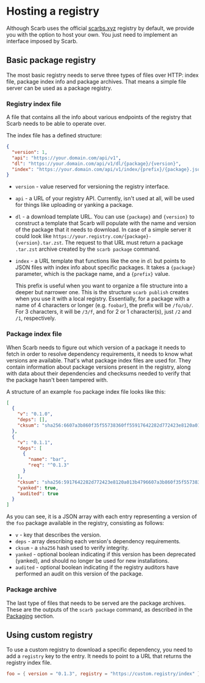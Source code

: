 # Hosting a registry

Although Scarb uses the official [scarbs.xyz](https://scarbs.xyz) registry by default, we provide you with the option to host your own.
You just need to implement an interface imposed by Scarb.

## Basic package registry

The most basic registry needs to serve three types of files over HTTP: index file, package index info and package archives.
That means a simple file server can be used as a package registry.

### Registry index file

A file that contains all the info about various endpoints of the registry that Scarb needs to be able to operate over.

The index file has a defined structure:

```json
{
  "version": 1,
  "api": "https://your.domain.com/api/v1",
  "dl": "https://your.domain.com/api/v1/dl/{package}/{version}",
  "index": "https://your.domain.com/api/v1/index/{prefix}/{package}.json"
}
```

- `version` - value reserved for versioning the registry interface.
- `api` - a URL of your registry API.
  Currently, isn't used at all, will be used for things like uploading or yanking a package.
- `dl` - a download template URL.
  You can use `{package}` and `{version}` to construct a template that Scarb will populate with the name and version of the package that it needs to download.
  In case of a simple server it could look like `https://your.registry.com/{package}-{version}.tar.zst`.
  The request to that URL must return a package `.tar.zst` archive created by the `scarb package` command.
- `index` - a URL template that functions like the one in `dl` but points to JSON files with index info about specific packages.
  It takes a `{package}` parameter, which is the package name, and a `{prefix}` value.

  This prefix is useful when you want to organize a file structure into a deeper but narrower one.
  This is the structure `scarb publish` creates when you use it with a local registry.
  Essentially, for a package with a name of 4 characters or longer (e.g. `foobar`), the prefix will be `/fo/ob/`.
  For 3 characters, it will be `/3/f`, and for 2 or 1 character(s), just `/2` and `/1`, respectively.

### Package index file

When Scarb needs to figure out which version of a package it needs to fetch in order to resolve dependency requirements, it needs to know what versions are available.
That's what package index files are used for.
They contain information about package versions present in the registry, along with data about their dependencies and checksums needed to verify that the package hasn't been tampered with.

A structure of an example `foo` package index file looks like this:

```json
[
  {
    "v": "0.1.0",
    "deps": [],
    "cksum": "sha256:6607a3b860f35f55738360ff55917642282d772423e8120a013b479ddb9e3f89"
  },
  {
    "v": "0.1.1",
    "deps": [
      {
        "name": "bar",
        "req": "^0.1.3"
      }
    ],
    "cksum": "sha256:5917642282d772423e8120a013b4796607a3b860f35f55738360ff5ddb9e3f89",
    "yanked": true,
    "audited": true
  }
]
```

As you can see, it is a JSON array with each entry representing a version of the `foo` package available in the registry, consisting as follows:

- `v` - key that describes the version.
- `deps` - array describing each version's dependency requirements.
- `cksum` - a `sha256` hash used to verify integrity.
- `yanked` - optional boolean indicating if this version has been deprecated (yanked), and should no longer be used for new installations.
- `audited` - optional boolean indicating if the registry auditors have performed an audit on this version of the package.

### Package archive

The last type of files that needs to be served are the package archives.
These are the outputs of the `scarb package` command, as described in the [Packaging](./publishing) section.

## Using custom registry

To use a custom registry to download a specific dependency, you need to add a `registry` key to the entry.
It needs to point to a URL that returns the registry index file.

```toml
foo = { version = "0.1.3", registry = "https://custom.registry/index" }
```
